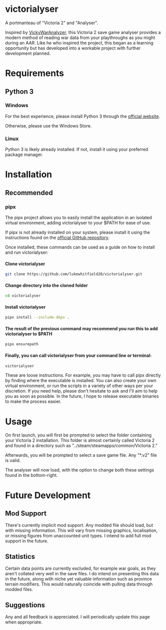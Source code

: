 # victorialyser

A portmanteau of "Victoria 2" and "Analyser".

Inspired by [VickyWarAnalyzer](https://github.com/TKasekamp/VickyWarAnalyzer), this Victoria 2 save game analyser provides a modern method of reading war data from your playthroughs as you might during an AAR. Like he who inspired the project, this began as a learning opportunity but has developed into a workable project with further development planned.

# Requirements
## Python 3
### Windows
For the best experience, please install Python 3 through the [official website](https://www.python.org/downloads/). 

Otherwise, please use the Windows Store.

### Linux
Python 3 is likely already installed. If not, install it using your preferred package manager.

# Installation
## Recommended
### pipx
The pipx project allows you to easily install the application in an isolated virtual environment, adding victorialyser to your $PATH for ease of use. 

If pipx is not already installed on your system, please install it using the instructions found on the [official GitHub repository](https://github.com/pypa/pipx).

Once installed, these commands can be used as a guide on how to install and run victorialyser:
#### Clone victorialyser
```bash
git clone https://github.com/lukewhitfield28/victorialyser.git
```

#### Change directory into the cloned folder
```bash
cd victorialyser
```

#### Install victorialyser
```bash
pipx install --include-deps .
```

#### The result of the previous command may recommend you run this to add victorialyser to $PATH
```bash
pipx ensurepath
```

#### Finally, you can call victorialyser from your command line or terminal:
```bash
victorialyser
```

These are loose instructions. For example, you may have to call pipx directly by finding where the executable is installed. You can also create your own virtual environment, or run the scripts in a variety of other ways per your discretion. If you need help, please don't hesitate to ask and I'll aim to help you as soon as possible. In the future, I hope to release executable binaries to make the process easier.

# Usage
On first launch, you will first be prompted to select the folder containing your Victoria 2 installation. This folder is almost certainly called Victoria 2 and found in a directory such as "../steam/steamapps/common/Victoria 2." 

Afterwards, you will be prompted to select a save game file. Any "*.v2" file is valid. 

The analyser will now load, with the option to change both these settings found in the bottom-right.

# Future Development
## Mod Support
There's currently implicit mod support. Any modded file should load, but with missing information. This will vary from missing graphics, localisation, or missing figures from unaccounted unit types. I intend to add full mod support in the future.

## Statistics
Certain data points are currently excluded, for example war goals, as they aren't collated very well in the save files. I do intend on presenting this data in the future, along with niche yet valuable information such as province terrain modifiers. This would naturally coincide with pulling data through modded files.

## Suggestions
Any and all feedback is appreciated. I will periodically update this page when appropriate.